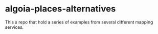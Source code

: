# algoia-places-alternatives
This a repo that hold a series of examples from several different mapping services. 
